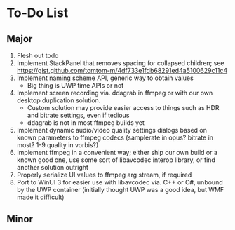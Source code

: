 ﻿# To-Do List
## Major 

1. Flesh out todo
2. Implement StackPanel that removes spacing for collapsed children; see https://gist.github.com/tomtom-m/4df733e1fdb68291ed4a5100629c11c4
3. Implement naming scheme API, generic way to obtain values
    - Big thing is UWP time APIs or not
4. Implement screen recording via. ddagrab in ffmpeg or with our own desktop duplication solution. 
    - Custom solution may provide easier access to things such as HDR and bitrate settings, even if tedious
    - ddagrab is not in most ffmpeg builds yet
5. Implement dynamic audio/video quality settings dialogs based on known parameters to ffmpeg codecs (samplerate in opus? bitrate in most? 1-9 quality in vorbis?)
6. Implement ffmpeg in a convenient way; either ship our own build or a known good one, use some sort of libavcodec interop library, or find another solution outright
7. Properly serialize UI values to ffmpeg arg stream, if required
8. Port to WinUI 3 for easier use with libavcodec via. C++ or C#, unbound by the UWP container (initially thought UWP was a good idea, but WMF made it difficult)

## Minor